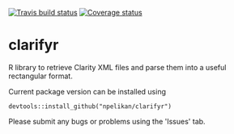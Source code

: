 [![Travis build status](https://travis-ci.org/npelikan/clarifyr.svg?branch=master)](https://travis-ci.org/npelikan/clarifyr)
[![Coverage status](https://codecov.io/gh/npelikan/clarifyr/branch/master/graph/badge.svg)](https://codecov.io/github/npelikan/clarifyr?branch=master)

# clarifyr
R library to retrieve Clarity XML files and parse them into a useful rectangular format.

Current package version can be installed using
```
devtools::install_github("npelikan/clarifyr")
```

Please submit any bugs or problems using the 'Issues' tab.
